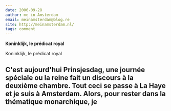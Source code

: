 ```yaml
---
date: 2006-09-28
author: me in Amsterdam
email: meinamsterdam@blog.re
site: http://meinamsterdam.nl/
tags: comment
---
```


<!-- TB -->
<p><strong>Koninklijk, le prédicat royal</strong></p>
<p>Koninklijk, le prédicat royal

C'est aujourd'hui Prinsjesdag, une journée spéciale ou la reine fait un discours à la deuxième chambre. Tout ceci se passe à La Haye et je suis à Amsterdam. Alors, pour rester dans la thématique monarchique, je</p>
---